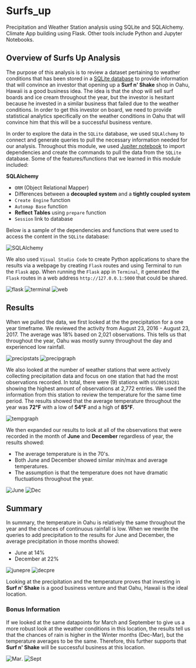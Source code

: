 # Surfs_up
Precipitation and Weather Station analysis using SQLite and SQLAlchemy. Climate App building using Flask. Other tools include Python and Jupyter Notebooks.

## Overview of Surfs Up Analysis

The purpose of this analysis is to review a dataset pertaining to weather conditions that has been stored in a [SQLite database](https://github.com/amylio/Surfs_up/blob/main/MOD9_Challenge_Submission/hawaii.sqlite) to provide information that will convince an investor that opening up a **Surf n' Shake** shop in Oahu, Hawaii is a good business idea. The idea is that the shop will sell surf boards and ice cream throughout the year, but the investor is hesitant because he invested in a similar business that failed due to the weather conditions. In order to get this investor on board, we need to provide statistical analytics specifically on the weather conditions in Oahu that will convince him that this will be a successful business venture.

In order to explore the data in the `SQLite` database, we used `SQLAlchemy` to connect and generate queries to pull the necessary information needed for our analysis. Throughout this module, we used [Jupiter notebook](https://github.com/amylio/Surfs_up/blob/main/climate_analysis.ipynb) to import dependencies and create the commands to pull the data from the `SQLite` database. Some of the features/functions that we learned in this module included:

**SQLAlchemy**
* `ORM` (Object Relational Mapper)
* Differences between a **decoupled system** and a **tightly coupled system**
* `Create Engine` function
* `Automap Base` function
* **Reflect Tables** using `prepare` function
* `Session` link to database

Below is a sample of the dependencies and functions that were used to access the content in the `SQLite` database:

![SQLAlchemy](https://github.com/amylio/Surfs_up/blob/main/MOD9_Challenge_Submission/Images/SQLAlchemySample.png)

We also used `Visual Studio Code` to create Python applications to share the results via a webpage by creating `Flask` routes and using Terminal to run the `Flask` app. When running the `Flask` app in `Terminal`, it generated the `Flask` routes in a web address `http://127.0.0.1:5000` that could be shared.

![flask](https://github.com/amylio/Surfs_up/blob/main/MOD9_Challenge_Submission/Images/FlaskRoute.png)
![terminal](https://github.com/amylio/Surfs_up/blob/main/MOD9_Challenge_Submission/Images/TerminalImage.png)
![web](https://github.com/amylio/Surfs_up/blob/main/MOD9_Challenge_Submission/Images/FlaskWebpage.png)

## Results

When we pulled the data, we first looked at the the precipitation for a one year timeframe. We reviewed the activity from August 23, 2016 - August 23, 2017. The average was 18% based on 2,021 observations. This tells us that throughout the year, Oahu was mostly sunny throughout the day and experienced low rainfall. 

![precipstats](https://github.com/amylio/Surfs_up/blob/main/MOD9_Challenge_Submission/Images/PrecipStats.png) 
![precipgraph](https://github.com/amylio/Surfs_up/blob/main/MOD9_Challenge_Submission/Images/PrecipGraph.png)

We also looked at the number of weather stations that were actively collecting precipitation data and focus on one station that had the most observations recorded. In total, there were (9) stations with `USC00519281` showing the highest amount of observations at 2,772 entries. We used the information from this station to review the temperature for the same time period. The results showed that the average temperature throughout the year was **72°F** with a low of **54°F** and a high of **85°F**. 

![tempgraph](https://github.com/amylio/Surfs_up/blob/main/MOD9_Challenge_Submission/Images/tempgraph.png)

We then expanded our results to look at all of the observations that were recorded in the month of **June** and **December** regardless of year, the results showed:

* The average temperature is in the 70's.
* Both June and December showed similar min/max and average temperatures.
* The assumption is that the temperature does not have dramatic fluctuations throughout the year.

![June](https://github.com/amylio/Surfs_up/blob/main/MOD9_Challenge_Submission/Images/JuneStats.png)  ![Dec](https://github.com/amylio/Surfs_up/blob/main/MOD9_Challenge_Submission/Images/DecStats.png)

## Summary

In summary, the temperature in Oahu is relatively the same throughout the year and the chances of continuous rainfall is low. When we rewrite the queries to add precipitation to the results for June and December, the average precipitation in those months showed:

* June at 14%
* December at 22%

![junepre](https://github.com/amylio/Surfs_up/blob/main/MOD9_Challenge_Submission/Images/JunePrecip.png)  ![decpre](https://github.com/amylio/Surfs_up/blob/main/MOD9_Challenge_Submission/Images/DecPrecip.png)

Looking at the precipitation and the temperature proves that investing in **Surf n' Shake** is a good business venture and that Oahu, Hawaii is the ideal location.

### Bonus Information

If we looked at the same datapoints for March and September to give us a more robust look at the weather conditions in this location, the results tell us that the chances of rain is higher in the Winter months (Dec-Mar), but the temperature averages to be the same. Therefore, this further supports that **Surf n' Shake** will be successful business at this location.

![Mar](https://github.com/amylio/Surfs_up/blob/main/MOD9_Challenge_Submission/Images/MarStats.png). ![Sept](https://github.com/amylio/Surfs_up/blob/main/MOD9_Challenge_Submission/Images/SeptStats.png)